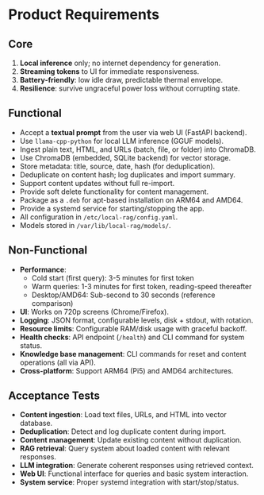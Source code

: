 # Product Requirements

## Core
1. **Local inference** only; no internet dependency for generation.
2. **Streaming tokens** to UI for immediate responsiveness.
3. **Battery‑friendly**: low idle draw, predictable thermal envelope.
4. **Resilience**: survive ungraceful power loss without corrupting state.

## Functional
- Accept a **textual prompt** from the user via web UI (FastAPI backend).
- Use `llama-cpp-python` for local LLM inference (GGUF models).
- Ingest plain text, HTML, and URLs (batch, file, or folder) into ChromaDB.
- Use ChromaDB (embedded, SQLite backend) for vector storage.
- Store metadata: title, source, date, hash (for deduplication).
- Deduplicate on content hash; log duplicates and import summary.
- Support content updates without full re-import.
- Provide soft delete functionality for content management.
- Package as a `.deb` for apt-based installation on ARM64 and AMD64.
- Provide a systemd service for starting/stopping the app.
- All configuration in `/etc/local-rag/config.yaml`.
- Models stored in `/var/lib/local-rag/models/`.

## Non-Functional
- **Performance**: 
  - Cold start (first query): 3-5 minutes for first token
  - Warm queries: 1-3 minutes for first token, reading-speed thereafter
  - Desktop/AMD64: Sub-second to 30 seconds (reference comparison)
- **UI**: Works on 720p screens (Chrome/Firefox).
- **Logging**: JSON format, configurable levels, disk + stdout, with rotation.
- **Resource limits**: Configurable RAM/disk usage with graceful backoff.
- **Health checks**: API endpoint (`/health`) and CLI command for system status.
- **Knowledge base management**: CLI commands for reset and content operations (all via API).
- **Cross-platform**: Support ARM64 (Pi5) and AMD64 architectures.

## Acceptance Tests
- **Content ingestion**: Load text files, URLs, and HTML into vector database.
- **Deduplication**: Detect and log duplicate content during import.
- **Content management**: Update existing content without duplication.
- **RAG retrieval**: Query system about loaded content with relevant responses.
- **LLM integration**: Generate coherent responses using retrieved context.
- **Web UI**: Functional interface for queries and basic system interaction.
- **System service**: Proper systemd integration with start/stop/status.